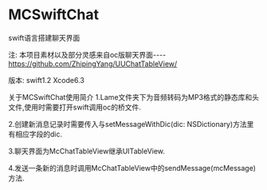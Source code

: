 # MCSwiftChat
swift语言搭建聊天界面

注: 本项目素材以及部分灵感来自oc版聊天界面----https://github.com/ZhipingYang/UUChatTableView/

版本: swift1.2   Xcode6.3

关于MCSwiftChat使用简介
1.Lame文件夹下为音频转码为MP3格式的静态库和头文件,使用时需要打开swift调用oc的桥文件.

2.创建新消息记录时需要传入与setMessageWithDic(dic: NSDictionary)方法里有相应字段的dic.

3.聊天界面为McChatTableView继承UITableView.

4.发送一条新的消息时调用McChatTableView中的sendMessage(mcMessage)方法.


        
